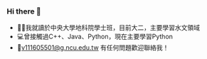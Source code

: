 ### Hi there 👋

- 🙋‍♀️我就讀於中央大學地科院學士班，目前大二，主要學習水文領域
- 💻曾接觸過C++、Java、Python，現在主要學習Python
- 📧v111605501@g.ncu.edu.tw 有任何問題歡迎聯絡我！

<!--
**vchien03/vchien03** is a ✨ _special_ ✨ repository because its `README.md` (this file) appears on your GitHub profile.

Here are some ideas to get you started:

- 🔭 I’m currently working on ...
- 🌱 I’m currently learning ...
- 👯 I’m looking to collaborate on ...
- 🤔 I’m looking for help with ...
- 💬 Ask me about ...
- 📫 How to reach me: ...
- 😄 Pronouns: ...
- ⚡ Fun fact: ...
-->
